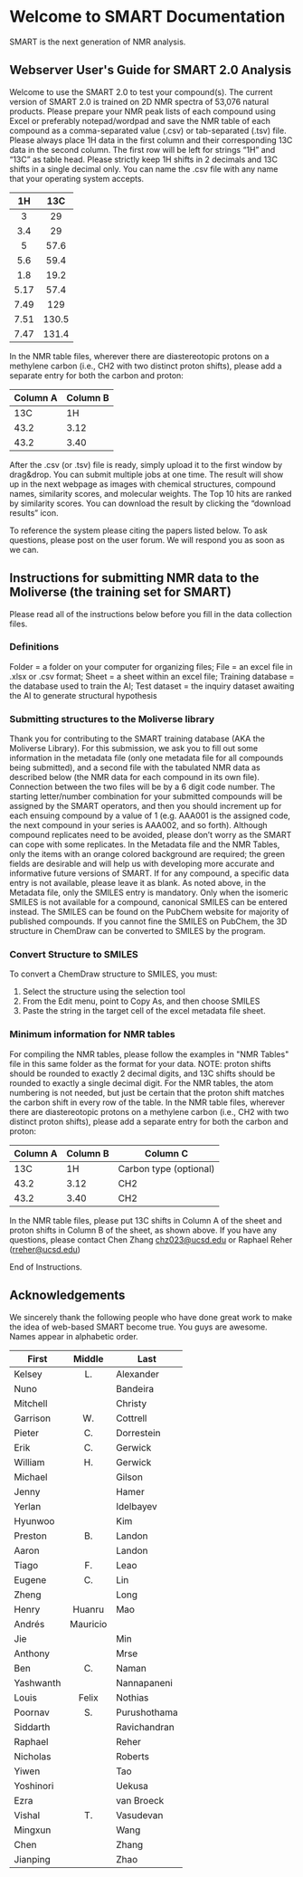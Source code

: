 # Welcome to SMART Documentation

SMART is the next generation of NMR analysis.

## Webserver User's Guide for SMART 2.0 Analysis

Welcome to use the SMART 2.0 to test your compound(s). 
The current version of SMART 2.0 is trained on 2D NMR spectra of 53,076 natural products. 
Please prepare your NMR peak lists of each compound using Excel or preferably notepad/wordpad and save the NMR table of each compound as a comma-separated value (.csv) or tab-separated (.tsv) file. Please always place 1H data in the first column and their corresponding 13C data in the second column. The first row will be left for strings “1H” and “13C” as table head. Please strictly keep 1H shifts in 2 decimals and 13C shifts in a single decimal only. You can name the .csv file with any name that your operating system accepts.

|     1H     |     13C     |
|:----------:|:-----------:|
|      3     |      29     |
|     3.4    |      29     |
|      5     |     57.6    |
|     5.6    |     59.4    |
|     1.8    |     19.2    |
|    5.17    |     57.4    |
|    7.49    |     129     |
|    7.51    |    130.5    |
|    7.47    |    131.4    |

In the NMR table files, wherever there are diastereotopic protons on a methylene carbon (i.e., CH2 with two distinct proton shifts), please add a separate entry for both the carbon and proton:

| Column A | Column B |
|----------|----------|
| 13C      | 1H       | 
| 43.2     | 3.12     |
| 43.2     | 3.40     | 

After the .csv (or .tsv) file is ready, simply upload it to the first window by drag&drop. You can submit multiple jobs at one time. The result will show up in the next webpage as images with chemical structures, compound names, similarity scores, and molecular weights. The Top 10 hits are ranked by similarity scores. You can download the result by clicking the “download results” icon.

To reference the system please citing the papers listed below. To ask questions, please post on the user forum. We will respond you as soon as we can.

## Instructions for submitting NMR data to the Moliverse (the training set for SMART)
Please read all of the instructions below before you fill in the data collection files.
### Definitions
Folder = a folder on your computer for organizing files; File = an excel file in .xlsx or .csv format; Sheet = a sheet within an excel file; Training database = the database used to train the AI; Test dataset = the inquiry dataset awaiting the AI to generate structural hypothesis
### Submitting structures to the Moliverse library
Thank you for contributing to the SMART training database (AKA the Moliverse Library). For this submission, we ask you to fill out some information in the metadata file (only one metadata file for all compounds being submitted), and a second file with the tabulated NMR data as described below (the NMR data for each compound in its own file). 
Connection between the two files will be by a 6 digit code number.  The starting letter/number combination for your submitted compounds will be assigned by the SMART operators, and then you should increment up for each ensuing compound by a value of 1 (e.g. AAA001 is the assigned code, the next compound in your series is AAA002, and so forth). Although compound replicates need to be avoided, please don’t worry as the SMART can cope with some replicates.
In the Metadata file and the NMR Tables, only the items with an orange colored background are required; the green fields are desirable and will help us with developing more accurate and informative future versions of SMART. If for any compound, a specific data entry is not available, please leave it as blank.
As noted above, in the Metadata file, only the SMILES entry is mandatory. Only when the isomeric SMILES is not available for a compound, canonical SMILES can be entered instead. The SMILES can be found on the PubChem website for majority of published compounds. If you cannot fine the SMILES on PubChem, the 3D structure in ChemDraw can be converted to SMILES by the program.
### Convert Structure to SMILES
To convert a ChemDraw structure to SMILES, you must:
1) Select the structure using the selection tool 
2) From the Edit menu, point to Copy As, and then choose SMILES
3) Paste the string in the target cell of the excel metadata file sheet.
### Minimum information for NMR tables
For compiling the NMR tables, please follow the examples in "NMR Tables" file in this same folder as the format for your data. NOTE: proton shifts should be rounded to exactly 2 decimal digits, and 13C shifts should be rounded to exactly a single decimal digit.
For the NMR tables, the atom numbering is not needed, but just be certain that the proton shift matches the carbon shift in every row of the table.
In the NMR table files, wherever there are diastereotopic protons on a methylene carbon (i.e., CH2 with two distinct proton shifts), please add a separate entry for both the carbon and proton:

| Column A | Column B | Column C               |   
|----------|----------|------------------------|
| 13C      | 1H       | Carbon type (optional) |
| 43.2     | 3.12     | CH2                    |
| 43.2     | 3.40     | CH2                    |

In the NMR table files, please put 13C shifts in Column A of the sheet and proton shifts in Column B of the sheet, as shown above.
If you have any questions, please contact Chen Zhang chz023@ucsd.edu or Raphael Reher (rreher@ucsd.edu)

End of Instructions.

## Acknowledgements

We sincerely thank the following people who have done great work to make the idea of web-based SMART become true. You guys are awesome. 
Names appear in alphabetic order.

| First     |  Middle  | Last         |
|-----------|:--------:|--------------|
| Kelsey    |    L.    | Alexander    |
| Nuno      |          | Bandeira     |
| Mitchell  |          | Christy      |
| Garrison  |    W.    | Cottrell     |
| Pieter    |    C.    | Dorrestein   |
| Erik      |    C.    | Gerwick      |
| William   |    H.    | Gerwick      |
| Michael   |          | Gilson       |
| Jenny     |          | Hamer        |
| Yerlan    |          | Idelbayev    |
| Hyunwoo   |          | Kim          |
| Preston   |    B.    | Landon       |
| Aaron     |          | Landon       |
| Tiago     |    F.    | Leao         |
| Eugene    |    C.    | Lin          |
| Zheng     |          | Long         |
| Henry     |  Huanru  | Mao          |
| Andrés    | Mauricio |              |
| Jie       |          | Min          |
| Anthony   |          | Mrse         |
| Ben       |    C.    | Naman        |
| Yashwanth |          | Nannapaneni  |
| Louis     |   Felix  | Nothias      |
| Poornav   |    S.    | Purushothama |
| Siddarth  |          | Ravichandran |
| Raphael   |          | Reher        |
| Nicholas  |          | Roberts      |
| Yiwen     |          | Tao          |
| Yoshinori |          | Uekusa       |
| Ezra      |          | van Broeck   |
| Vishal    |    T.    | Vasudevan    |
| Mingxun   |          | Wang         |
| Chen      |          | Zhang        |
| Jianping  |          | Zhao         |
